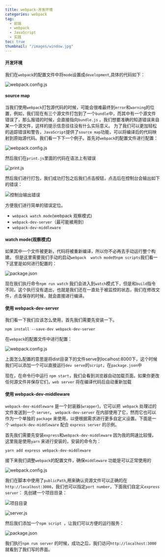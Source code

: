 ```yaml
---
title: webpack-开发环境
categories: webpack
tag:
  - 前端
  - webpack
  - JavaScript
  - 实践
toc: true
thumbnail: "/images/window.jpg"
---
```

#### 开发环境
<!--more-->

我们在`webpack`的配置文件中将`mode`设置成`development`,具体的代码如下：

![webpack.config.js](https://upload-images.jianshu.io/upload_images/13681871-1d6c4e64d54133da.png?imageMogr2/auto-orient/strip%7CimageView2/2/w/1240)

#### source map
当我们使用`webpack`打包源代码的时候，可能会很难最终到`error`和`warning`的位置，例如，我们现在有三个源文件打包到了一个`bundle`中，而其中有一个源文件错误了，那么报错的时候，会直接指向`bundle.js` 。我们想要准确的知道错误来自某一个源文件，这样的提示信息往往没有什么实际意义。
为了我们可以更加轻松的追踪错误和警告，`JavaScript`提供了`source map`功能，可以将编译后的代码映射到原始源代码。我们看一下下一个例子。首先对`webpack`的配置文件进行配置：

![webpack.config.js](https://upload-images.jianshu.io/upload_images/13681871-c3f3140f28018c34.png?imageMogr2/auto-orient/strip%7CimageView2/2/w/1240)

然后我们在`print.js`里面的代码在语法上有错误

![print.js](https://upload-images.jianshu.io/upload_images/13681871-43461b0b01606f2f.png?imageMogr2/auto-orient/strip%7CimageView2/2/w/1240)

然后我们进行打包，我们成功打包之后我们点击按钮，点击后在控制台会输出如下的错误：

![控制台输出错误](https://upload-images.jianshu.io/upload_images/13681871-b83d3cbe0846b3df.png?imageMogr2/auto-orient/strip%7CimageView2/2/w/1240)

方便我们进行简单的错误定位。


- `webpack watch mode`(webpack 观察模式)
- ` webpack-dev-server `（最可能被用到）
- `webpack-dev-middleware`
####  watch mode(观察模式)
如果其中一个文件被更新，代码将被重新编译，所以你不必再去手动运行整个构建。
但是这里需要我们手动的启动`webpack  watch mode的npm scripts`我们看一下这里是如何进行配置的：

![package.json](https://upload-images.jianshu.io/upload_images/13681871-d89e4c2e21c554b1.png?imageMogr2/auto-orient/strip%7CimageView2/2/w/1240)

现在我们执行命令`npm run watch` 我们会进入到`watch`模式下，但是和`build`指令不同，这个执行没有退出，也就是我们还在一直处于被监控的状态，我们在修改文件，点击保存的时候，就会直接进行编译。

#### 使用 webpack-dev-server

我们看一下我们应该怎么使用，首先我们需要先安装一下。
```
npm install --save-dev webpack-dev-server
```
在`webpack`的配置文件中进行配置：

![webpack.config.js](https://upload-images.jianshu.io/upload_images/13681871-38b24339d846ee7e.png?imageMogr2/auto-orient/strip%7CimageView2/2/w/1240)

上面怎么配置的意思是将dist目录下的文件serve到localhost:8000下，这个时候我们可以添加一个可以直接运行`dev serve`的`script`，在`package.json`中

现在，在命令行中运行 `npm start`，我们会看到浏览器自动加载页面。如果你更改任何源文件并保存它们，`web server` 将在编译代码后自动重新加载

#### 使用 webpack-dev-middleware

`webpack-dev-middleware` 是一个封装器(`wrapper`)，它可以把` webpack` 处理过的文件发送到一个 `server`。 `webpack-dev-server` 在内部使用了它，然而它也可以作为一个单独的 `package` 来使用，以便根据需求进行更多自定义设置。下面是一个 `webpack-dev-middleware` 配合 `express server` 的示例。

首先我们需要先安装`express`和`webpack-dev-middleware`
因为我的网速比较慢，这里我是使用`yarn` 来进行安装的，安装的命令为：
```
yarn add express webpack-dev-middleware
```
接下来我们调整`webpack`的配置文件，确保`middleware` 功能是可以正常使用的

![webpack.config.js](https://upload-images.jianshu.io/upload_images/13681871-cb8dbd8a0af93bb5.png?imageMogr2/auto-orient/strip%7CimageView2/2/w/1240)

我们在脚本中使用了`publicPath`,用来确认资源文件可以正确的在`http://localhost:3000`，我们也可以指定`port number`，下面我们自定义`express server`：
先创建一个项目目录：

![项目目录](https://upload-images.jianshu.io/upload_images/13681871-66dd700f00fc8a25.png?imageMogr2/auto-orient/strip%7CimageView2/2/w/1240)


![server.js](https://upload-images.jianshu.io/upload_images/13681871-4206dabe8adae041.png?imageMogr2/auto-orient/strip%7CimageView2/2/w/1240)

然后我们添加一个`npm script `，让我们可以方便的运行服务：

![package.json](https://upload-images.jianshu.io/upload_images/13681871-2725ae83c2bfa01c.png?imageMogr2/auto-orient/strip%7CimageView2/2/w/1240)

我们执行`npm run server` 的时候，成功之后，我们访问`http://localhost:3000`就看到了我们写的界面。



